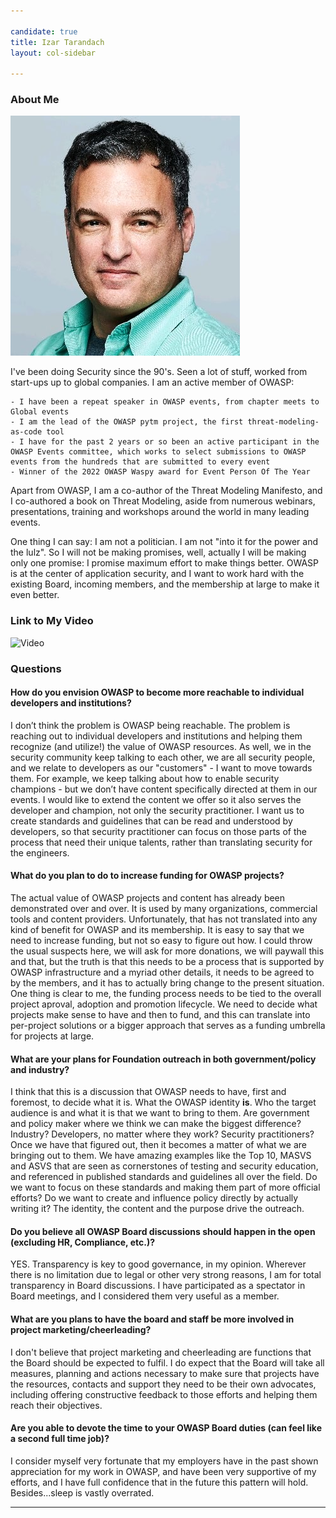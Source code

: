 ```yaml
---

candidate: true
title: Izar Tarandach
layout: col-sidebar

---
```


### About Me

![Izar](/assets/images/izar_headshot.png)

I've been doing Security since the 90's. Seen a lot of stuff, worked from start-ups up to global companies.
I am an active member of OWASP:

    - I have been a repeat speaker in OWASP events, from chapter meets to Global events
    - I am the lead of the OWASP pytm project, the first threat-modeling-as-code tool
    - I have for the past 2 years or so been an active participant in the OWASP Events committee, which works to select submissions to OWASP events from the hundreds that are submitted to every event
    - Winner of the 2022 OWASP Waspy award for Event Person Of The Year

Apart from OWASP, I am a co-author of the Threat Modeling Manifesto, and I co-authored a book on Threat Modeling, aside from numerous webinars, presentations, training and workshops around the world in many leading events.

One thing I can say: I am not a politician. I am not "into it for the power and the lulz". So I will not be making promises, well, actually I will be making only one promise: I promise maximum effort to make things better. OWASP is at the center of application security, and I want to work hard with the existing Board, incoming members, and the membership at large to make it even better.

### Link to My Video

![Video](https://www.youtube.com/watch?v=uyxwYrwrPKQ)

### Questions

#### How do you envision OWASP to become more reachable to individual developers and institutions?

I don’t think the problem is OWASP being reachable. The problem is reaching out to individual developers and institutions and helping them recognize (and utilize!) the value of OWASP resources.
As well, we in the security community keep talking to each other, we are all security people, and we relate to developers as our "customers" - I want to move towards them. For example, we keep talking about how to enable security champions - but we don’t have content specifically directed at them in our events. I would like to extend the content we offer so it also serves the developer and champion, not only the security practitioner.
I want us to create standards and guidelines that can be read and understood by developers, so that security practitioner can focus on those parts of the process that need their unique talents, rather than translating security for the engineers.

#### What do you plan to do to increase funding for OWASP projects?

The actual value of OWASP projects and content has already been demonstrated over and over. It is used by many organizations, commercial tools and content providers.
Unfortunately, that has not translated into any kind of benefit for OWASP and its membership.
It is easy to say that we need to increase funding, but not so easy to figure out how. I could throw the usual suspects here, we will ask for more donations, we will paywall this and that, but the truth is that this needs to be a process that is supported by OWASP infrastructure and a myriad other details, it needs to be agreed to by the members, and it has to actually bring change to the present situation.
One thing is clear to me, the funding process needs to be tied to the overall project aproval, adoption and promotion lifecycle. We need to decide what projects make sense to have and then to fund, and this can translate into per-project solutions or a bigger approach that serves as a funding umbrella for projects at large.

#### What are your plans for Foundation outreach in both government/policy and industry?

I think that this is a discussion that OWASP needs to have, first and foremost, to decide what it is. What the OWASP identity **is**. Who the target audience is and what it is that we want to bring to them. Are government and policy maker where we think we can make the biggest difference? Industry? Developers, no matter where they work? Security practitioners?
Once we have that figured out, then it becomes a matter of what we are bringing out to them. We have amazing examples like the Top 10, MASVS and ASVS that are seen as cornerstones of testing and security education, and referenced in published standards and guidelines all over the field. Do we want to focus on these standards and making them part of more official efforts? Do we want to create and influence policy directly by actually writing it?
The identity, the content and the purpose drive the outreach.

#### Do you believe all OWASP Board discussions should happen in the open (excluding HR, Compliance, etc.)?

YES. Transparency is key to good governance, in my opinion. Wherever there is no limitation due to legal or other very strong reasons, I am for total transparency in Board discussions. I have participated as a spectator in Board meetings, and I considered them very useful as a member.

#### What are you plans to have the board and staff be more involved in project marketing/cheerleading?

I don't believe that project marketing and cheerleading are functions that the Board should be expected to fulfil. I do expect that the Board will take all measures, planning and actions necessary to make sure that projects have the resources, contacts and support they need to be their own advocates, including offering constructive feedback to those efforts and helping them reach their objectives.

#### Are you able to devote the time to your OWASP Board duties (can feel like a second full time job)?

I consider myself very fortunate that my employers have in the past shown appreciation for my work in OWASP, and have been very supportive of my efforts, and I have full confidence that in the future this pattern will hold. Besides...sleep is vastly overrated.

---
